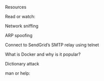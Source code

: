 Resources

Read or watch:



Network sniffing

ARP spoofing

Connect to SendGrid’s SMTP relay using telnet

What is Docker and why is it popular?

Dictionary attack

man or help: